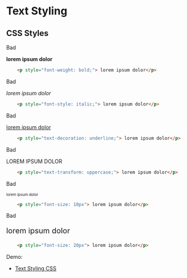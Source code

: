# Text Styling
## CSS Styles


<div class="flex flex-wrap">
<div class="w-1/6">
	<p>
		Bad
	<p>
</div>
<div class="w-2/6">
	<p style="font-weight: bold;"> lorem ipsum dolor</p>
</div>
<div class="w-3/6">

``` html
	<p style="font-weight: bold;"> lorem ipsum dolor</p>
```
</div>
<div class="w-1/6">
	<p>
		Bad
	<p>
</div>
<div class="w-2/6">
	<p style="font-style: italic;"> lorem ipsum dolor</p>
</div>
<div class="w-3/6">

``` html
	<p style="font-style: italic;"> lorem ipsum dolor</p>
```
</div>
<div class="w-1/6">
	<p>
		Bad
	<p>
</div>
<div class="w-2/6">
	<p style="text-decoration: underline;"> lorem ipsum dolor</p>
</div>
<div class="w-3/6">

``` html
	<p style="text-decoration: underline;"> lorem ipsum dolor</p>
```
</div>
<div class="w-1/6">
	<p>
		Bad
	<p>
</div>
<div class="w-2/6">
	<p style="text-transform: uppercase;"> lorem ipsum dolor</p>
</div>
<div class="w-3/6">

``` html
	<p style="text-transform: uppercase;"> lorem ipsum dolor</p>
```
</div>
<div class="w-1/6">
	<p>
		Bad
	<p>
</div>
<div class="w-2/6">
	<p style="font-size: 10px"> lorem ipsum dolor</p>
</div>
<div class="w-3/6">

``` html
	<p style="font-size: 10px"> lorem ipsum dolor</p>
```
</div>
<div class="w-1/6">
	<p>
		Bad
	<p>
</div>
<div class="w-2/6">
	<p style="font-size: 20px"> lorem ipsum dolor</p>
</div>
<div class="w-3/6">

``` html
	<p style="font-size: 20px"> lorem ipsum dolor</p>
```
</div>
</div>

Demo: 

- [Text Styling CSS](/demo/text-styles)